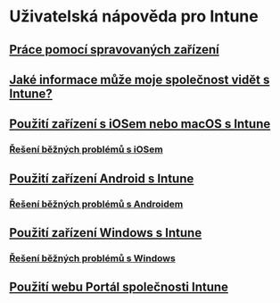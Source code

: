 # Uživatelská nápověda pro Intune
## [Práce pomocí spravovaných zařízení](use-managed-devices-to-get-work-done.md)
## [Jaké informace může moje společnost vidět s Intune?](what-info-can-your-company-see-when-you-enroll-your-device-in-intune.md)
## [Použití zařízení s iOSem nebo macOS s Intune](using-your-iOS-or-macOS-device-with-intune.md)
### [Řešení běžných problémů s iOSem](troubleshoot-your-device-iOS.md)
## [Použití zařízení Android s Intune](using-your-android-device-with-intune.md)
### [Řešení běžných problémů s Androidem](troubleshoot-your-device-android.md)
## [Použití zařízení Windows s Intune](using-your-windows-device-with-intune.md)
### [Řešení běžných problémů s Windows](troubleshoot-your-device-windows.md)
## [Použití webu Portál společnosti Intune](using-the-intune-company-portal-website.md)


<!--HONumber=Feb17_HO3-->


